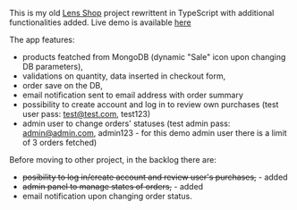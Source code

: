 This is my old [Lens Shop](https://github.com/Robert-Roszak/LensShop) project rewrittent in TypeScript with additional functionalities added.
Live demo is available [here](https://lens-shop-ts.vercel.app/)

The app features:
- products featched from MongoDB (dynamic "Sale" icon upon changing DB parameters),
- validations on quantity, data inserted in checkout form,
- order save on the DB,
- email notification sent to email address with order summary
- possibility to create account and log in to review own purchases (test user pass: test@test.com, test123)
- admin user to change orders' statuses (test admin pass: admin@admin.com, admin123 - for this demo admin user there is a limit of 3 orders fetched)

Before moving to other project, in the backlog there are:
- ~~posibility to log in/create account and review user's purchases,~~ - added
- ~~admin panel to manage states of orders,~~ - added
- email notification upon changing order status.
